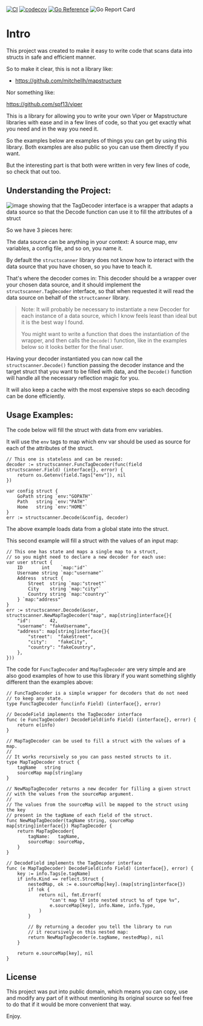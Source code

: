 [![CI](https://github.com/VinGarcia/structscanner/actions/workflows/ci.yml/badge.svg)](https://github.com/VinGarcia/structscanner/actions/workflows/ci.yml)
[![codecov](https://codecov.io/gh/VinGarcia/structscanner/branch/master/graph/badge.svg?token=5CNJ867C66)](https://codecov.io/gh/VinGarcia/structscanner)
[![Go Reference](https://pkg.go.dev/badge/github.com/vingarcia/structscanner.svg)](https://pkg.go.dev/github.com/vingarcia/structscanner)
![Go Report Card](https://goreportcard.com/badge/github.com/vingarcia/structscanner)

# Intro

This project was created to make it easy to write code that
scans data into structs in safe and efficient manner.

So to make it clear, this is not a library like:

- https://github.com/mitchellh/mapstructure

Nor something like:

https://github.com/spf13/viper

This is a library for allowing you to write your own Viper
or Mapstructure libraries with ease and in a few lines of code,
so that you get exactly what you need and in the way you need it.

So the examples below are examples of things you can get by using
this library. Both examples are also public so you can use them
directly if you want.

But the interesting part is that both were written
in very few lines of code, so check that out too.

## Understanding the Project:

![image showing that the TagDecoder interface is a wrapper that
adapts a data source so that the Decode function can use it to fill
the attributes of a struct](docs/understanding-the-project.png)

So we have 3 pieces here:

The data source can be anything in your context: A source map,
env variables, a config file, and so on, you name it.

By default the `structscanner` library does not know how to interact
with the data source that you have chosen, so you have to teach it.

That's where the decoder comes in:
This decoder should be a wrapper over your chosen data source,
and it should implement the `structscanner.TagDecoder` interface,
so that when requested it will read the data source on behalf
of the `structcanner` library.

> Note: It will probably be necessary to instantiate a new Decoder for each
> instance of a data source, which I know feels least than ideal but
> it is the best way I found.
>
> You might want to write a function that does the instantiation of the wrapper,
> and then calls the `Decode()` function, like in the examples below so it looks
> better for the final user.

Having your decoder instantiated you can now call the `structscanner.Decode()`
function passing the decoder instance and the target struct that you want
to be filled with data, and the `Decode()` function will handle all the
necessary reflection magic for you.

It will also keep a cache with the most expensive steps so each decoding
can be done efficiently.

## Usage Examples:

The code below will fill the struct with data from env variables.

It will use the `env` tags to map which env var should be used
as source for each of the attributes of the struct.

```golang
// This one is stateless and can be reused:
decoder := structscanner.FuncTagDecoder(func(field structscanner.Field) (interface{}, error) {
	return os.Getenv(field.Tags["env"]), nil
})

var config struct {
	GoPath string `env:"GOPATH"`
	Path   string `env:"PATH"`
	Home   string `env:"HOME"`
}
err := structscanner.Decode(&config, decoder)
```

The above example loads data from a global state into the struct.

This second example will fill a struct with the values of an input map:

```golang
// This one has state and maps a single map to a struct,
// so you might need to declare a new decoder for each use:
var user struct {
	ID       int    `map:"id"`
	Username string `map:"username"`
	Address  struct {
		Street  string `map:"street"`
		City    string `map:"city"`
		Country string `map:"country"`
	} `map:"address"`
}
err := structscanner.Decode(&user, structscanner.NewMapTagDecoder("map", map[string]interface{}{
	"id":       42,
	"username": "fakeUsername",
	"address": map[string]interface{}{
		"street":  "fakeStreet",
		"city":    "fakeCity",
		"country": "fakeCountry",
	},
}))
```

The code for `FuncTagDecoder` and `MapTagDecoder` are very simple and are also good examples
of how to use this library if you want something slightly different than the examples above:

```golang
// FuncTagDecoder is a simple wrapper for decoders that do not need
// to keep any state.
type FuncTagDecoder func(info Field) (interface{}, error)

// DecodeField implements the TagDecoder interface
func (e FuncTagDecoder) DecodeField(info Field) (interface{}, error) {
	return e(info)
}

// MapTagDecoder can be used to fill a struct with the values of a map.
//
// It works recursively so you can pass nested structs to it.
type MapTagDecoder struct {
	tagName   string
	sourceMap map[string]any
}

// NewMapTagDecoder returns a new decoder for filling a given struct
// with the values from the sourceMap argument.
//
// The values from the sourceMap will be mapped to the struct using the key
// present in the tagName of each field of the struct.
func NewMapTagDecoder(tagName string, sourceMap map[string]interface{}) MapTagDecoder {
	return MapTagDecoder{
		tagName:   tagName,
		sourceMap: sourceMap,
	}
}

// DecodeField implements the TagDecoder interface
func (e MapTagDecoder) DecodeField(info Field) (interface{}, error) {
	key := info.Tags[e.tagName]
	if info.Kind == reflect.Struct {
		nestedMap, ok := e.sourceMap[key].(map[string]interface{})
		if !ok {
			return nil, fmt.Errorf(
				"can't map %T into nested struct %s of type %v",
				e.sourceMap[key], info.Name, info.Type,
			)
		}

		// By returning a decoder you tell the library to run
		// it recursively on this nested map:
		return NewMapTagDecoder(e.tagName, nestedMap), nil
	}

	return e.sourceMap[key], nil
}
```

## License

This project was put into public domain, which means you can copy, use and modify
any part of it without mentioning its original source so feel free to do that
if it would be more convenient that way.

Enjoy.
